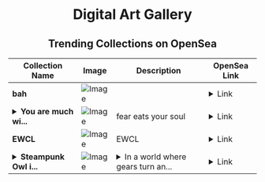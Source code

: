 <div align="center">

# Digital Art Gallery

## Trending Collections on OpenSea

| Collection Name                       | Image                                                                                     | Description                       | OpenSea Link                                                                                          |
|---------------------------------------|-------------------------------------------------------------------------------------------|-----------------------------------|--------------------------------------------------------------------------------------------------------|
| **bah** | ![Image](https://i.seadn.io/s/raw/files/353eabb8fc652ddb7e955f9dd522b9e3.jpg?w=500&auto=format?w=200&auto=format) |  | <details><summary>Link</summary>[bah](https://opensea.io/collection/bah-8)</details> |
| **<details><summary>You are much wi...</summary>You are much wiser than you think</details>** | ![Image](https://i.seadn.io/s/raw/files/309adf9a02bfd09a4980774ef308c122.png?w=500&auto=format?w=200&auto=format) | fear eats your soul | <details><summary>Link</summary>[You are much wiser than you think](https://opensea.io/collection/you-are-much-wiser-than-you-think)</details> |
| **EWCL** | ![Image](https://i.seadn.io/s/raw/files/a84f65a2ff5441a697ddd4709424fa16.jpg?w=500&auto=format?w=200&auto=format) | EWCL | <details><summary>Link</summary>[EWCL](https://opensea.io/collection/ewcl-1)</details> |
| **<details><summary>Steampunk Owl i...</summary>Steampunk Owl in the Technocity</details>** | ![Image](https://i.seadn.io/s/raw/files/16ba50bb89f3bb949f22ff681221363e.jpg?w=500&auto=format?w=200&auto=format) | <details><summary>In a world where gears turn an...</summary>In a world where gears turn and steam hisses, a mechanical owl, crafted with the precision of a master clockmaker, watches over the inhabitants of a sprawling technocity. This collection explores the intersection of the natural and the artificial, where the owl’s gleaming brass feathers and glowing eyes, which double as powerful spotlights, survey the streets below. Each image captures a moment in this dystopian city, where the owl is both protector and sentinel, its gaze a reminder of the ceaseless march of progress. Through the lens of Romanticism, these scenes are bathed in the warm, amber glow of gas lamps and the cool, electric blue of the owl’s eyes, blending the old with the new in a dance of light and shadow. The collection delves into themes of surveillance, the loss of nature in an industrial world, and the haunting beauty of a city that never sleeps.</details> | <details><summary>Link</summary>[Steampunk Owl in the Technocity](https://opensea.io/collection/steampunk-owl-in-the-technocity)</details> |

</div>